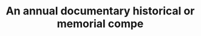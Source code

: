 ---
title: An annual documentary historical or memorial compe
longTitle: 'An annual documentary, historical, or memorial compendium of facts and information about the preceding year, often limited to a specific country or subject.'
tags:
- gccommon
scopeNote:
- "[[Yearbooks]]"
---